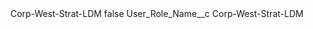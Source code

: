 <?xml version="1.0" encoding="UTF-8"?>
<CustomMetadata xmlns="http://soap.sforce.com/2006/04/metadata" xmlns:xsi="http://www.w3.org/2001/XMLSchema-instance" xmlns:xsd="http://www.w3.org/2001/XMLSchema">
    <label>Corp-West-Strat-LDM</label>
    <protected>false</protected>
    <values>
        <field>User_Role_Name__c</field>
        <value xsi:type="xsd:string">Corp-West-Strat-LDM</value>
    </values>
</CustomMetadata>
